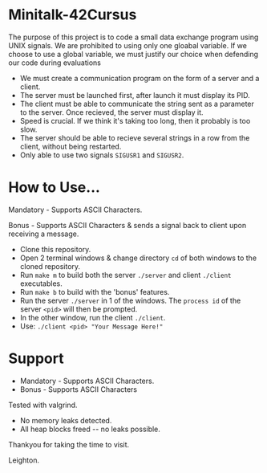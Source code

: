 # Minitalk-42Cursus

The purpose of this project is to code a small data exchange program using UNIX signals.
We are prohibited to using only one gloabal variable.
If we choose to use a global variable, we must justify our choice when defending our code during evaluations

- We must create a communication program on the form of a server and a client.
- The server must be launched first, after launch it must display its PID.
- The client must be able to communicate the string sent as a parameter to the server. Once recieved, the server must display it.
- Speed is crucial. If we think it's taking too long, then it probably is too slow.
- The server should be able to recieve several strings in a row from the client, without being restarted.
- Only able to use two signals ```SIGUSR1``` and ```SIGUSR2```.

# How to Use...

Mandatory - Supports ASCII Characters.

Bonus     - Supports ASCII Characters & sends a signal back to client upon receiving a message.

- Clone this repository.
- Open 2 terminal windows & change directory ```cd``` of both windows to the cloned repository.
- Run ```make m``` to build both the server ```./server``` and client ```./client``` executables.
- Run ```make b``` to build with the 'bonus' features.
- Run the server ```./server``` in 1 of the windows. The ```process id``` of the server ```<pid>``` will then be prompted.
- In the other window, run the client ```./client```.
- Use:  ```./client <pid> "Your Message Here!"```

# Support

- Mandatory - Supports ASCII Characters.
- Bonus - Supports ASCII Characters

Tested with valgrind.
- No memory leaks detected.
- All heap blocks freed -- no leaks possible.

Thankyou for taking the time to visit.

Leighton.
